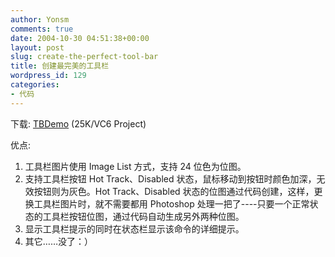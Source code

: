 ```yaml
---
author: Yonsm
comments: true
date: 2004-10-30 04:51:38+00:00
layout: post
slug: create-the-perfect-tool-bar
title: 创建最完美的工具栏
wordpress_id: 129
categories:
- 代码
---
```


下载: [TBDemo](up/1099054171.rar) (25K/VC6 Project)

  


优点:

  


  1. 工具栏图片使用 Image List 方式，支持 24 位色为位图。
  2. 支持工具栏按钮 Hot Track、Disabled 状态，鼠标移动到按钮时颜色加深，无效按钮则为灰色。Hot Track、Disabled 状态的位图通过代码创建，这样，更换工具栏图片时，就不需要都用 Photoshop 处理一把了----只要一个正常状态的工具栏按钮位图，通过代码自动生成另外两种位图。
  3. 显示工具栏提示的同时在状态栏显示该命令的详细提示。
  4. 其它……没了：）
